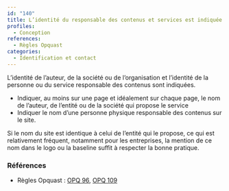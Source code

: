 ```yaml
---
id: "140"
title: L’identité du responsable des contenus et services est indiquée
profiles:
  - Conception
references:
  - Règles Opquast
categories:
  - Identification et contact
---
```


L’identité de l’auteur, de la société ou de l’organisation et l’identité de la personne ou du service responsable des contenus sont indiquées.

* Indiquer, au moins sur une page et idéalement sur chaque page, le nom de l’auteur, de l’entité ou de la société qui propose le service
* Indiquer le nom d’une personne physique responsable des contenus sur le site.

Si le nom du site est identique à celui de l’entité qui le propose, ce qui est relativement fréquent, notamment pour les entreprises, la mention de ce nom dans le logo ou la baseline suffit à respecter la bonne pratique.

### Références

* Règles Opquast : [OPQ 96](https://checklists.opquast.com/fr/assurance-qualite-web/lidentite-de-lauteur-de-la-societe-ou-de-lorganisation-est-indiquee), [OPQ 109](https://checklists.opquast.com/fr/assurance-qualite-web/lidentite-de-la-personne-ou-du-service-responsable-des-contenus-est-indiquee)
